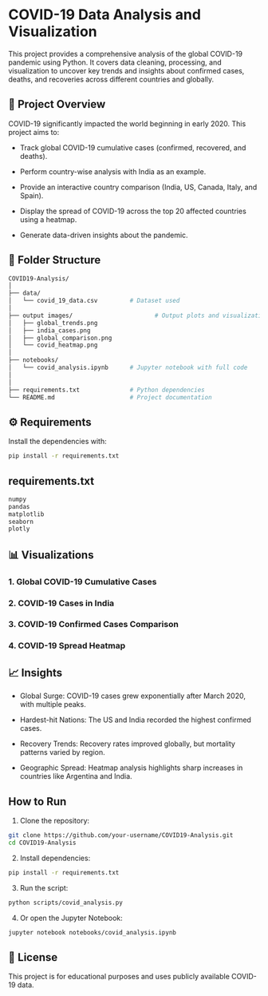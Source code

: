 
# COVID-19 Data Analysis and Visualization

This project provides a comprehensive analysis of the global COVID-19 pandemic using Python. It covers data cleaning, processing, and visualization to uncover key trends and insights about confirmed cases, deaths, and recoveries across different countries and globally.

## 📌 Project Overview

COVID-19 significantly impacted the world beginning in early 2020. This project aims to:

- Track global COVID-19 cumulative cases (confirmed, recovered, and deaths).

- Perform country-wise analysis with India as an example.

- Provide an interactive country comparison (India, US, Canada, Italy, and Spain).

- Display the spread of COVID-19 across the top 20 affected countries using a heatmap.

- Generate data-driven insights about the pandemic.

## 📂 Folder Structure

```bash
COVID19-Analysis/
│
├── data/
│   └── covid_19_data.csv         # Dataset used
│
├── output images/                       # Output plots and visualizations
│   ├── global_trends.png
│   ├── india_cases.png
│   ├── global_comparison.png
│   └── covid_heatmap.png
│
├── notebooks/
│   └── covid_analysis.ipynb      # Jupyter notebook with full code
│
│
├── requirements.txt              # Python dependencies
└── README.md                     # Project documentation
```
## ⚙️ Requirements
Install the dependencies with:
```bash 
pip install -r requirements.txt
```
## requirements.txt
```bash
numpy
pandas
matplotlib
seaborn
plotly
```

## 📊 Visualizations

### 1. Global COVID-19 Cumulative Cases

### 2. COVID-19 Cases in India

### 3. COVID-19 Confirmed Cases Comparison

### 4. COVID-19 Spread Heatmap


## 📈 Insights

- Global Surge: COVID-19 cases grew exponentially after March 2020, with multiple peaks.

- Hardest-hit Nations: The US and India recorded the highest confirmed cases.

- Recovery Trends: Recovery rates improved globally, but mortality patterns varied by region.

- Geographic Spread: Heatmap analysis highlights sharp increases in countries like Argentina and India.

## How to Run

1. Clone the repository:
```bash
git clone https://github.com/your-username/COVID19-Analysis.git
cd COVID19-Analysis
```

2. Install dependencies:
```bash
pip install -r requirements.txt
```

3. Run the script:
```bash
python scripts/covid_analysis.py
```

4. Or open the Jupyter Notebook:
```bash
jupyter notebook notebooks/covid_analysis.ipynb
```

## 📜 License
This project is for educational purposes and uses publicly available COVID-19 data.


